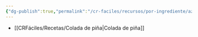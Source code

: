 ```yaml
---
{"dg-publish":true,"permalink":"/cr-faciles/recursos/por-ingrediente/azucar/"}
---
```



- [[CRFáciles/Recetas/Colada de piña\|Colada de piña]]

